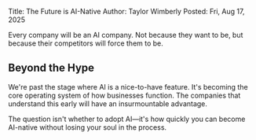 Title: The Future is AI-Native
Author: Taylor Wimberly
Posted: Fri, Aug 17, 2025

Every company will be an AI company. Not because they want to be, but because their competitors will force them to be.

## Beyond the Hype

We're past the stage where AI is a nice-to-have feature. It's becoming the core operating system of how businesses function. The companies that understand this early will have an insurmountable advantage. 

The question isn't whether to adopt AI—it's how quickly you can become AI-native without losing your soul in the process.
